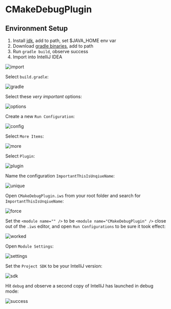 # CMakeDebugPlugin

## Environment Setup

1. Install [jdk](http://www.oracle.com/technetwork/java/javase/downloads/jdk8-downloads-2133151.html), add to path, set $JAVA_HOME env var
1. Download [gradle binaries](https://gradle.org/gradle-download/), add to path
1. Run `gradle build`, observe success
1. Import into IntelliJ IDEA

![import](img/import_project.png)

Select `build.gradle`:

![gradle](img/build_gradle.png)

Select these *very important* options:

![options](img/important_options.png)

Create a new `Run Configuration`:

![config](img/edit-run-config.png)

Select `More Items`:

![more](img/more-items.png)

Select `Plugin`:

![plugin](img/plugin.png)

Name the configuration `ImportantThisIsUnqiueName`:

![unique](img/unique.png)

Open `CMakeDebugPlugin.iws` from your root folder and search for `ImportantThisIsUnqiueName`:

![force](img/force-module.png)

Set the `<module name="" />` to be `<module name="CMakeDebugPlugin" />` close out of the `.iws` editor, and open `Run Configurations` to be sure it took effect:

![worked](img/worked.png)

Open `Module Settings`:

![settings](img/module_settings.png)

Set the `Project SDK` to be your IntelliJ version:

![sdk](img/project_sdk.png)

Hit `debug` and observe a second copy of IntelliJ has launched in debug mode:

![success](img/success.png)
